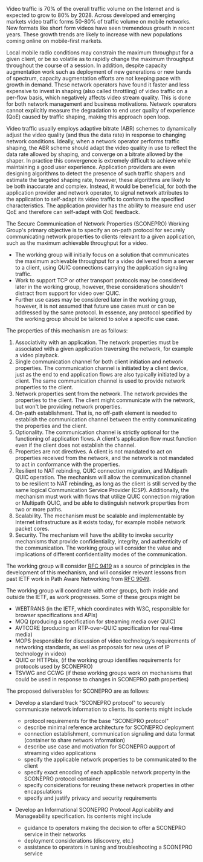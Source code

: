 Video traffic is 70% of the overall traffic volume on the Internet and is expected to grow to 80% by 2028.
Across developed and emerging markets video traffic forms 50-80% of traffic volume on mobile networks.
New formats like short form videos have seen tremendous growth in recent years.
These growth trends are likely to increase with new populations coming online on mobile-first markets.

Local mobile radio conditions may constrain the maximum throughput for a given client, or be so volatile as to rapidly change the maximum throughput throughout the course of a session.
In addition, despite capacity augmentation work such as deployment of new generations or new bands of spectrum, capacity augmentation efforts are not keeping pace with growth in demand.
These network operators have found it faster and less expensive to invest in shaping (also called throttling) of video traffic on a per-flow basis, which negatively affects video stream quality.
This is done for both network management and business motivations.
Network operators cannot explicitly measure the degradation to end user quality of experience (QoE) caused by traffic shaping, making this approach open loop.

Video traffic usually employs adaptive bitrate (ABR) schemes to dynamically adjust the video quality (and thus the data rate) in response to changing network conditions.
Ideally, when a network operator performs traffic shaping, the ABR scheme should adapt the video quality in use to reflect the data rate allowed by shaping, and converge on a bitrate allowed by the shaper.
In practice this convergence is extremely difficult to achieve while maintaining a good user experience.
Application providers are even designing algorithms to detect the presence of such traffic shapers and estimate the targeted shaping rate, however, these algorithms are likely to be both inaccurate and complex.
Instead, it would be beneficial, for both the application provider and network operator, to signal network attributes to the application to self-adapt its video traffic to conform to the specified characteristics.
The application provider has the ability to measure end user QoE and therefore can self-adapt with QoE feedback.

The Secure Communication of Network Properties (SCONEPRO) Working Group's primary objective is to specify an on-path protocol for securely communicating network properties to clients relevant to a given application, such as the maximum achievable throughput for a video. 
- The working group will initially focus on a solution that communicates the maximum achievable throughput for a video delivered from a server to a client, using QUIC connections carrying the application signaling traffic.
- Work to support TCP or other transport protocols may be considered later in the working group, however, these considerations shouldn't distract from support for video over QUIC. 
- Further use cases may be considered later in the working group, however, it is not assumed that future use cases must or can be addressed by the same protocol. In essence, any protocol specified by the working group should be tailored to solve a specific use case.

The properties of this mechanism are as follows:

1. Associativity with an application.
The network properties must be associated with a given application traversing the network, for example a video playback.
1. Single communication channel for both client initiation and network properties.
The communication channel is initiated by a client device, just as the end to end application flows are also typically initiated by a client. The same communication channel is used to provide network properties to the client.
1. Network properties sent from the network.
The network provides the properties to the client. The client might communicate with the network, but won't be providing network properties.
1. On-path establishment.
That is, no off-path element is needed to establish the communication channel between the entity communicating the properties and the client.
1. Optionality.
The communication channel is strictly optional for the functioning of application flows.
A client's application flow must function even if the client does not establish the channel.
1. Properties are not directives.
A client is not mandated to act on properties received from the network, and the network is not mandated to act in conformance with the properties.
1. Resilient to NAT rebinding, QUIC connection migration, and Multipath QUIC operation.
The mechanism will allow the communication channel to be resilient to NAT rebinding, as long as the client is still served by the same logical Communication Service Provider (CSP). Additionally, the mechanism must work with flows that utilize QUIC connection migration or Multipath QUIC, and be able to distinguish network properties from two or more paths.
1. Scalability.
The mechanism must be scalable and implementable by Internet infrastructure as it exists today, for example mobile network packet cores.
1. Security.
The mechanism will have the ability to invoke security mechanisms that provide confidentiality, integrity, and authenticity of the communication. The working group will consider the value and implications of different confidentiality modes of the communication.

The working group will consider [RFC 9419](https://www.rfc-editor.org/rfc/rfc9419.html) as a source of principles in the development of this mechanism, and will consider relevant lessons from past IETF work in Path Aware Networking from [RFC 9049](https://www.rfc-editor.org/rfc/rfc9049.html).

The working group will coordinate with other groups, both inside and outside the IETF, as work progresses. Some of these groups might be
* WEBTRANS (in the IETF, which coordinates with W3C, responsible for browser specifications and APIs)
* MOQ (producing a specification for streaming media over QUIC)
* AVTCORE (producing an RTP-over-QUIC specification for real-time media)
* MOPS (responsible for  discussion of video technology’s requirements of networking standards, as well as proposals for new uses of IP technology in video)
* QUIC or HTTPbis, (if the working group identifies requirements for protocols used by SCONEPRO)
* TSVWG and CCWG (if these working groups work on mechanisms that could be used in response to changes in SCONEPRO path properties)

The proposed deliverables for SCONEPRO are as follows:

* Develop a standard track "SCONEPRO protocol" to securely communicate network information to clients. Its contents might include

	* protocol requirements for the base "SCONEPRO protocol"
	* describe minimal reference architecture for SCONEPRO deployment
	* connection establishment, communication signaling and data format (container to share network information)
	* describe use case and motivation for SCONEPRO aupport of streaming video applications
	* specify the applicable network properties to be communicated to the client
	* specify exact encoding of each applicable network property in the SCONEPRO protocol container
	* specify considerations for reusing these network properties in other encapsulations
	* specify and justify privacy and security requirements

* Develop an Informational SCONEPRO Protocol Applicability and Manageability specification. Its contents might include

	* guidance to operators making the decision to offer a SCONEPRO service in their networks
	* deployment considerations (discovery, etc.)
	* assistance to operators in tuning and troubleshooting a SCONEPRO service
